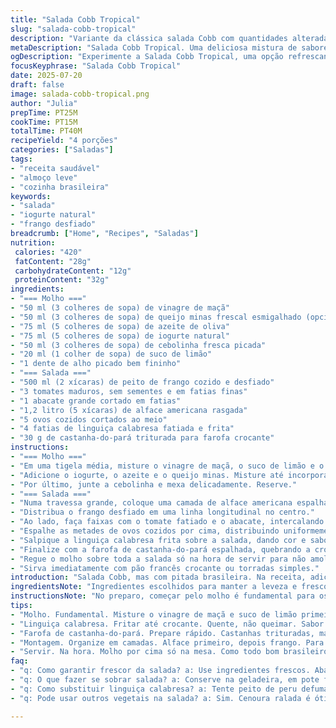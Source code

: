 ```yaml
---
title: "Salada Cobb Tropical"
slug: "salada-cobb-tropical"
description: "Variante da clássica salada Cobb com quantidades alteradas e ingredientes tropicais para uma pegada brasileira. Usa suco de limão no molho, substitui a maionese por iogurte natural e troca o bacon por linguiça calabresa artesanal. O preparo leva cerca de 25 minutos, o cozimento 15 minutos e a montagem 35 minutos no total, para servir quatro pessoas. Inclui alface americana, frango desfiado, ovos cozidos, tomate, abacate e uma farofa crocante de castanha-do-pará adicionada como toque final. Sem nozes, sem glúten, com sabor forte e refrescante."
metaDescription: "Salada Cobb Tropical. Uma deliciosa mistura de sabores brasileiros com ingredientes frescos e crocantes. Ideal para almoços leves e comemorativos."
ogDescription: "Experimente a Salada Cobb Tropical, uma opção refrescante que traz sabores autênticos do Brasil e ingredientes incríveis, perfeita para qualquer ocasião."
focusKeyphrase: "Salada Cobb Tropical"
date: 2025-07-20
draft: false
image: salada-cobb-tropical.png
author: "Julia"
prepTime: PT25M
cookTime: PT15M
totalTime: PT40M
recipeYield: "4 porções"
categories: ["Saladas"]
tags:
- "receita saudável"
- "almoço leve"
- "cozinha brasileira"
keywords:
- "salada"
- "iogurte natural"
- "frango desfiado"
breadcrumb: ["Home", "Recipes", "Saladas"]
nutrition: 
 calories: "420"
 fatContent: "28g"
 carbohydrateContent: "12g"
 proteinContent: "32g"
ingredients:
- "=== Molho ==="
- "50 ml (3 colheres de sopa) de vinagre de maçã"
- "50 ml (3 colheres de sopa) de queijo minas frescal esmigalhado (opcional)"
- "75 ml (5 colheres de sopa) de azeite de oliva"
- "75 ml (5 colheres de sopa) de iogurte natural"
- "50 ml (3 colheres de sopa) de cebolinha fresca picada"
- "20 ml (1 colher de sopa) de suco de limão"
- "1 dente de alho picado bem fininho"
- "=== Salada ==="
- "500 ml (2 xícaras) de peito de frango cozido e desfiado"
- "3 tomates maduros, sem sementes e em fatias finas"
- "1 abacate grande cortado em fatias"
- "1,2 litro (5 xícaras) de alface americana rasgada"
- "5 ovos cozidos cortados ao meio"
- "4 fatias de linguiça calabresa fatiada e frita"
- "30 g de castanha-do-pará triturada para farofa crocante"
instructions:
- "=== Molho ==="
- "Em uma tigela média, misture o vinagre de maçã, o suco de limão e o alho. Bata com um batedor manual."
- "Adicione o iogurte, o azeite e o queijo minas. Misture até incorporar bem, ajuste sal e pimenta a gosto."
- "Por último, junte a cebolinha e mexa delicadamente. Reserve."
- "=== Salada ==="
- "Numa travessa grande, coloque uma camada de alface americana espalhada."
- "Distribua o frango desfiado em uma linha longitudinal no centro."
- "Ao lado, faça faixas com o tomate fatiado e o abacate, intercalando com alface para separar os ingredientes."
- "Espalhe as metades de ovos cozidos por cima, distribuindo uniformemente."
- "Salpique a linguiça calabresa frita sobre a salada, dando cor e sabor defumado."
- "Finalize com a farofa de castanha-do-pará espalhada, quebrando a crocância ao redor."
- "Regue o molho sobre toda a salada só na hora de servir para não amolecer."
- "Sirva imediatamente com pão francês crocante ou torradas simples."
introduction: "Salada Cobb, mas com pitada brasileira. Na receita, adiciona abacate, mas não o básico, escolhe o abacate grande e cremoso. Usa linguiça calabresa em vez de bacon, a pegada defumada fica mais próxima do gosto daqui. Tem toque de queijo minas frescal fininho, que substitui o queijo azul habitual. Maionese? Troca iogurte natural, leve e traz acidez na medida. Molho com limão e vinagre de maçã, um balanceamento perfeito que não pesa no paladar nem deixa sem graça. A rapidez é foco, nada de perder tempo. Prepara na faixa de 40 minutos, sendo 25 para juntar tudo e 15 para cozinhar. A apresentação é linda, o frango amarrado no centro, as camadas exalam frescor e cores intensas. Farofa de castanha na finalização, crocante de surpresas. Serve quatro, ideal pra fim de semana ou almoço leve. Prático, cumpridor, brasileiro na veia. Simples, crocante, cremoso, com toque defumado e com queijo que não arrasa, só faz a diferença sutil. Filho da cozinha dos restaurantes de São Paulo e litoral, versão adaptada pra casa. Sem glúten, livre de nozes exceto castanha, mas em pequena quantidade."
ingredientsNote: "Ingredientes escolhidos para manter a leveza e frescor da salada, porém com ingredientes tradicionais que combinam com a cozinha brasileira. O abacate deve estar maduro mas firme, para não desmanchar na montagem. Linguiça calabresa artesanal substitui bacon por sabor e textura, proteger do excesso de gordura. Iogurte natural no molho mantém a cremosidade, mas reduz calorias e traz um leve toque ácido, diferente da maionese pesada. Queijo minas frescal oferece toque regional e leveza ao invés do queijo azul sempre usado. Vinagre de maçã usado no lugar do vinagre de vinho branco dá sabor mais suave e levemente adocicado que se liga bem com o mel e limão. Por isso, o molho fica distinto mas familiar. A farofa com castanha-do-pará dá uma textura crocante adicional que casa bem com a cremosidade do abacate e suavidade do frango. Farofa pode ser feita rapidamente com castanhas trituradas e um pouco de manteiga, uma camada final que surpreende a cada garfada. E a alface americana, mais macia e crocante, deixa a salada leve mesmo quando combinada com vários ingredientes diferentes. Os ovos cozidos são básicos, mas a quantidade foi levemente reduzida para balançar com as outras porções pela quantidade maior de frango e verdura."
instructionsNote: "No preparo, começar pelo molho é fundamental para os sabores se alinharem. Misturar o vinagre, limão e alho para liberar aromas antes de juntar iogurte e azeite ajuda a emulsificar melhor o molho. O queijo minas frescal deve ser adicionado por último para não desmanchar no molho. Na montagem, distribuir bem os ingredientes em linhas ajuda tanto na estética quanto na praticidade para se servir. O preparo da linguiça calabresa deve ser feito numa frigideira quente até ficar bem crocante, importante para a textura. Priorize ovos cozidos firmes, com a gema não muito seca para manter umidade. A farofa de castanha pode ser preparada num instante com manteiga derretida e castanhas trituradas levemente tostadas, um detalhe que vira crocância inesperada sobre a salada. A montagem final com o molho deve ser feita na hora para evitar que as folhas amoleçam ou o abacate oxide. Sirva com acompanhamentos simples, pão crocante ou torradinhas com alho. O passo a passo foca em rapidez mas com camadas de sabor e textura que deixam a receita complexa mesmo em simplicidade aparente."
tips:
- "Molho. Fundamental. Misture o vinagre de maçã e suco de limão primeiro. Aim para emulsão, não deixe grumos. O azeite sempre por último. Cuidado, não perca a leveza, ajuste sal no fim."
- "Linguiça calabresa. Fritar até crocante. Quente, não queimar. Sabor defumado entusiasmado na mistura. Use panela antiaderente. Cuidado pra não secar, mas crocância essencial. Respeitar tempo de fritura."
- "Farofa de castanha-do-pará. Prepare rápido. Castanhas trituradas, manteiga derretida. Não exagere. Fogo médio. Misture até dourar, atenção. Crocância não pode faltar. Uma camada de alegre surpresa."
- "Montagem. Organize em camadas. Alface primeiro, depois frango. Para visual agradável. Ovos cortados, tomate e abacate intercalados. Cebolinhas também, cor e frescor. Mas evite molhar antes de servir."
- "Servir. Na hora. Molho por cima só na mesa. Como todo bom brasileiro, pão francês acompanha bem. Ou torradas simples. Processo simples pode ser sofisticado. O frescor é a chave para o sucesso."
faq:
- "q: Como garantir frescor da salada? a: Use ingredientes frescos. Abacate no ponto certo. Corte só na hora de montar. Alface não pode murchar. Molho separadamente até o final."
- "q: O que fazer se sobrar salada? a: Conserve na geladeira, em pote fechado. Mas abacate pode oxidar. Tente consumir em um dia. Olhe sempre as folhas, se estiverem murchas, descarte."
- "q: Como substituir linguiça calabresa? a: Tente peito de peru defumado. Sabor diferente, mas boa opção. Ou bacon, se preferir. Também pode usar frango temperado se quiser algo mais leve."
- "q: Pode usar outros vegetais na salada? a: Sim. Cenoura ralada é ótima. Pepino crocante também. Tire as sementes do tomate pra não soltar água. Personalize conforme seu gosto, mas mantenha frescor."

---
```

